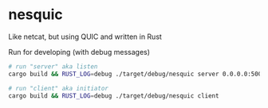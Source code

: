 # nesquic
Like netcat, but using QUIC and written in Rust

Run for developing (with debug messages)
```bash
# run "server" aka listen
cargo build && RUST_LOG=debug ./target/debug/nesquic server 0.0.0.0:5003

# run "client" aka initiator
cargo build && RUST_LOG=debug ./target/debug/nesquic client
```

